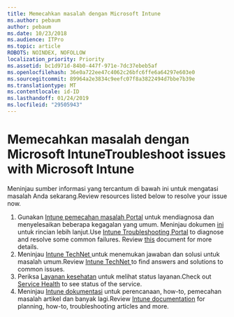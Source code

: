 ```yaml
---
title: Memecahkan masalah dengan Microsoft Intune
ms.author: pebaum
author: pebaum
ms.date: 10/23/2018
ms.audience: ITPro
ms.topic: article
ROBOTS: NOINDEX, NOFOLLOW
localization_priority: Priority
ms.assetid: bc1d971d-84b0-447f-971e-7dc37ebeb5af
ms.openlocfilehash: 36e0a722ee47c4062c26bfc6ffe6a64297e603e0
ms.sourcegitcommit: 89964a2e3834c9eefc07f8a3822494d7bbe7b39e
ms.translationtype: MT
ms.contentlocale: id-ID
ms.lasthandoff: 01/24/2019
ms.locfileid: "29505943"
---
```

# <a name="troubleshoot-issues-with-microsoft-intune"></a><span data-ttu-id="7b75f-102">Memecahkan masalah dengan Microsoft Intune</span><span class="sxs-lookup"><span data-stu-id="7b75f-102">Troubleshoot issues with Microsoft Intune</span></span>

<span data-ttu-id="7b75f-103">Meninjau sumber informasi yang tercantum di bawah ini untuk mengatasi masalah Anda sekarang.</span><span class="sxs-lookup"><span data-stu-id="7b75f-103">Review resources listed below to resolve your issue now.</span></span>
  
1. <span data-ttu-id="7b75f-p101">Gunakan [Intune pemecahan masalah Portal](https://devicemanagement.microsoft.com/#blade/Microsoft_Intune_DeviceSettings/TroubleshootBlade) untuk mendiagnosa dan menyelesaikan beberapa kegagalan yang umum. Meninjau dokumen [ini](https://docs.microsoft.com/en-us/intune/help-desk-operators) untuk rincian lebih lanjut.</span><span class="sxs-lookup"><span data-stu-id="7b75f-p101">Use [Intune Troubleshooting Portal](https://devicemanagement.microsoft.com/#blade/Microsoft_Intune_DeviceSettings/TroubleshootBlade) to diagnose and resolve some common failures. Review [this](https://docs.microsoft.com/en-us/intune/help-desk-operators) document for more details.</span></span>  
2. <span data-ttu-id="7b75f-106">Meninjau [Intune TechNet ](https://social.technet.microsoft.com/forums/en-us/home?forum=microsoftintuneprod)untuk menemukan jawaban dan solusi untuk masalah umum.</span><span class="sxs-lookup"><span data-stu-id="7b75f-106">Review [Intune TechNet ](https://social.technet.microsoft.com/forums/en-us/home?forum=microsoftintuneprod)to find answers and solutions to common issues.</span></span>  
3. <span data-ttu-id="7b75f-107">Periksa [Layanan kesehatan](https://portal.office.com/AdminPortal/Home#/servicehealth) untuk melihat status layanan.</span><span class="sxs-lookup"><span data-stu-id="7b75f-107">Check out [Service Health](https://portal.office.com/AdminPortal/Home#/servicehealth) to see status of the service.</span></span>   
4. <span data-ttu-id="7b75f-108">Meninjau [Intune dokumentasi](https://docs.microsoft.com/en-us/intune/) untuk perencanaan, how-to, pemecahan masalah artikel dan banyak lagi.</span><span class="sxs-lookup"><span data-stu-id="7b75f-108">Review [Intune documentation](https://docs.microsoft.com/en-us/intune/) for planning, how-to, troubleshooting articles and more.</span></span> 